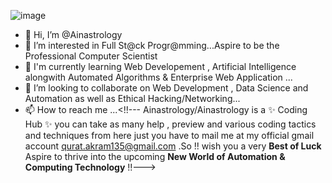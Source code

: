 


![image](https://www.google.com/url?sa=i&url=https%3A%2F%2Fwww.shutterstock.com%2Fsearch%2Fcoding-background&psig=AOvVaw2u8Wd8-J7O_KxKDy7gz2L6&ust=1725797886010000&source=images&cd=vfe&opi=89978449&ved=0CBEQjRxqFwoTCMipu6LosIgDFQAAAAAdAAAAABAE)





- 👋 Hi, I’m @Ainastrology
- 👀 I’m interested in Full St@ck Progr@mming...Aspire to be the Professional Computer Scientist
- 🌱 I'm currently learning Web Developement , Artificial Intelligence alongwith Automated Algorithms & Enterprise Web Application ...
- 💞️ I’m looking to collaborate on Web Development , Data Science and Automation as well as Ethical Hacking/Networking...
- 📫 How to reach me ...<!!---
Ainastrology/Ainastrology is a ✨ Coding Hub ✨ you can take as many help , preview and various coding tactics and techniques from here just you have to mail me at my official gmail account 
<qurat.akram135@gmail.com> .So !! wish you a very **Best of Luck** 
Aspire to thrive into the upcoming **New World of Automation & Computing Technology** !!--->


